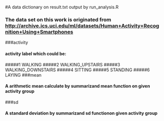 #A data dictionary on result.txt output by run_analysis.R
### The data set on this work is originated from http://archive.ics.uci.edu/ml/datasets/Human+Activity+Recognition+Using+Smartphones
###activity
#### activity label which could be:
#####1 WALKING
#####2 WALKING_UPSTAIRS
#####3 WALKING_DOWNSTAIRS
#####4 SITTING
#####5 STANDING
#####6 LAYING
###mean
#### A arithmetic mean calculate by summarizand mean function on given activity group
###sd
#### A standard deviation by summarizand sd functionon given activity group